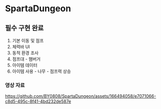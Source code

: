 # SpartaDungeon
 
## 필수 구현 완료
1. 기본 이동 및 점프
2. 체력바 UI
3. 동적 환경 조사
4. 점프대 - 햄버거
5. 아이템 데이터
6. 아이템 사용 - 나무 - 점프력 상승

### 영상 자료
https://github.com/BY0808/SpartaDungeon/assets/166494058/e7071066-c8d5-495c-8f41-4bd232de587e
